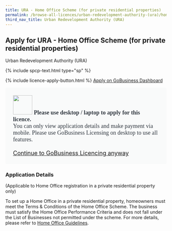 ```yaml
---
title: URA - Home Office Scheme (for private residential properties)
permalink: /browse-all-licences/urban-redevelopment-authority-(ura)/home-office-scheme-(for-private-residential-properties)
third_nav_title: Urban Redevelopment Authority (URA)
---
```


## Apply for URA - Home Office Scheme (for private residential properties)

Urban Redevelopment Authority (URA)

{% include spcp-text.html type="sp" %}

{% include licence-apply-button.html %}
<a class="btn" id = "desktopNotice" href="https://dashboard.gobusiness.gov.sg/task-details/homeofficeschemeura" target="_blank" rel="noopener">Apply on GoBusiness Dashboard</a>

<div id = "mobileNotice" style="background: #F9FAFA; border-radius: 5px; width: auto; height: auto; padding: 24px 24px; font-size: 18px; color: #313840;">
<img src="/images/laptop.svg" alt="" style="height: 60px; width: 60px; margin-left: 0px;">
<span style="font-weight: bold; font-family: lexend-bold; font-size: 18px; ">Please use desktop / laptop to apply for this licence.</span><br>
<span style="font-family: lexend-regular;">You can only view application details and make payment via mobile. Please use GoBusiness Licensing on desktop to use all features.</span><br><br>
<a id="mobileNotice" href="https://dashboard.gobusiness.gov.sg/task-details/homeofficeschemeura" target="_blank" rel="noopener">Continue to GoBusiness Licencing anyway</a>
</div>

<H3>Application Details</H3>

<p>(Applicable to Home Office registration in a private residential property only)</p>
 <p>To set up a Home Office in a private residential property, homeowners must meet the Terms & Conditions of the Home Office Scheme. The business must satisfy the Home Office Performance Criteria and does not fall under the List of Businesses not permitted under the scheme. For more details, please refer to <a href="https://www.ura.gov.sg/Corporate/Guidelines/Home-Business/Home-Office-Scheme" target="_blank" rel="noopener">Home Office Guidelines</a>.</p>

